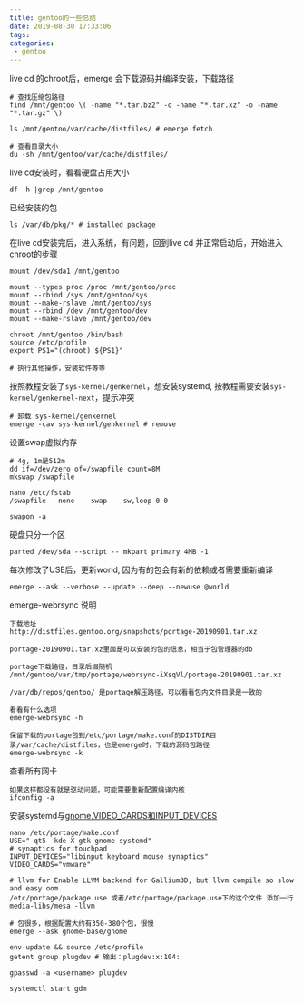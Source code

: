 ```yaml
---
title: gentoo的一些总结
date: 2019-08-30 17:33:06
tags:
categories:
 - gentoo
---
```


live cd 的chroot后，emerge 会下载源码并编译安装，下载路径
```
# 查找压缩包路径
find /mnt/gentoo \( -name "*.tar.bz2" -o -name "*.tar.xz" -o -name "*.tar.gz" \)

ls /mnt/gentoo/var/cache/distfiles/ # emerge fetch

# 查看目录大小
du -sh /mnt/gentoo/var/cache/distfiles/
```

live cd安装时，看看硬盘占用大小
```
df -h |grep /mnt/gentoo
```
已经安装的包
```
ls /var/db/pkg/* # installed package
```

在live cd安装完后，进入系统，有问题，回到live cd 并正常启动后，开始进入chroot的步骤
```
mount /dev/sda1 /mnt/gentoo

mount --types proc /proc /mnt/gentoo/proc
mount --rbind /sys /mnt/gentoo/sys
mount --make-rslave /mnt/gentoo/sys
mount --rbind /dev /mnt/gentoo/dev
mount --make-rslave /mnt/gentoo/dev

chroot /mnt/gentoo /bin/bash
source /etc/profile
export PS1="(chroot) ${PS1}"

# 执行其他操作，安装软件等等
```

按照教程安装了``sys-kernel/genkernel``，想安装systemd, 按教程需要安装``sys-kernel/genkernel-next``，提示冲突
```
# 卸载 sys-kernel/genkernel
emerge -cav sys-kernel/genkernel # remove
```

设置swap虚拟内存
```
# 4g, 1m是512m
dd if=/dev/zero of=/swapfile count=8M
mkswap /swapfile

nano /etc/fstab 
/swapfile   none    swap    sw,loop 0 0

swapon -a
```

硬盘只分一个区
```
parted /dev/sda --script -- mkpart primary 4MB -1
```

每次修改了USE后，更新world, 因为有的包会有新的依赖或者需要重新编译
```
emerge --ask --verbose --update --deep --newuse @world
```

emerge-webrsync 说明
```
下载地址
http://distfiles.gentoo.org/snapshots/portage-20190901.tar.xz

portage-20190901.tar.xz里面是可以安装的包的信息，相当于包管理器的db

portage下载路径，目录后缀随机
/mnt/gentoo/var/tmp/portage/webrsync-iXsqVl/portage-20190901.tar.xz

/var/db/repos/gentoo/ 是portage解压路径，可以看看包内文件目录是一致的

看看有什么选项
emerge-webrsync -h

保留下载的portage包到/etc/portage/make.conf的DISTDIR目录/var/cache/distfiles，也是emerge时，下载的源码包路径
emerge-webrsync -k
```

查看所有网卡
```
如果这样都没有就是驱动问题，可能需要重新配置编译内核
ifconfig -a
```

安装systemd与[gnome](https://wiki.gentoo.org/wiki/GNOME/Guide),[VIDEO_CARDS和INPUT_DEVICES](https://wiki.gentoo.org/wiki/Xorg/Guide#make.conf)
```
nano /etc/portage/make.conf
USE="-qt5 -kde X gtk gnome systemd"
# synaptics for touchpad
INPUT_DEVICES="libinput keyboard mouse synaptics"
VIDEO_CARDS="vmware"

# llvm for Enable LLVM backend for Gallium3D, but llvm compile so slow and easy oom
/etc/portage/package.use 或者/etc/portage/package.use下的这个文件 添加一行
media-libs/mesa -llvm

# 包很多，根据配置大约有350-380个包，很慢
emerge --ask gnome-base/gnome

env-update && source /etc/profile
getent group plugdev # 输出：plugdev:x:104:

gpasswd -a <username> plugdev

systemctl start gdm
```